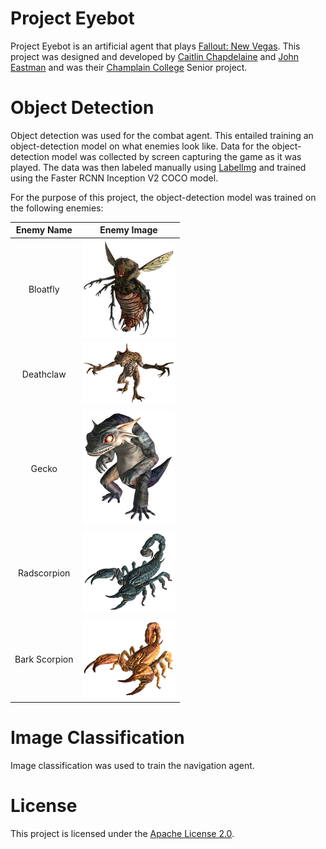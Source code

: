 # Project Eyebot
Project Eyebot is an artificial agent that plays [Fallout: New Vegas](https://fallout.fandom.com/wiki/Fallout:_New_Vegas). This project was designed and developed by [Caitlin Chapdelaine](https://www.linkedin.com/in/caitlin-chapdelaine-5a625516b/) and [John Eastman](https://www.linkedin.com/in/john-eastman-80a352136/) and was their [Champlain College](https://www.champlain.edu/) Senior project.

# Object Detection
Object detection was used for the combat agent. This entailed training an object-detection model on what enemies look like. Data for the object-detection model was collected by screen capturing the game as it was played. The data was then labeled manually using [LabelImg](https://github.com/tzutalin/labelImg) and trained using the Faster RCNN Inception V2 COCO model. 

For the purpose of this project, the object-detection model was trained on the following enemies:

| Enemy Name | Enemy Image |
|:----------:|:-----------:|
| Bloatfly   | [![Bloatfly](https://github.com/johneastman/Project-Eyebot/blob/master/images/enemies/Bloatfly.png)](https://fallout.fandom.com/wiki/Bloatfly_(Fallout:_New_Vegas)) |
| Deathclaw  | [![Deathclaw](https://github.com/johneastman/Project-Eyebot/blob/master/images/enemies/Deathclaw.png)](https://fallout.fandom.com/wiki/Deathclaw_(Fallout:_New_Vegas)) |
| Gecko      | [![Gecko](https://github.com/johneastman/Project-Eyebot/blob/master/images/enemies/Gecko.png)](https://fallout.fandom.com/wiki/Gecko_(Fallout:_New_Vegas)) |
| Radscorpion | [![Radscorpion](https://github.com/johneastman/Project-Eyebot/blob/master/images/enemies/Radscorpion.png)](https://fallout.fandom.com/wiki/Radscorpion_(Fallout:_New_Vegas)) |
| Bark Scorpion | [![Bark Scorpion](https://github.com/johneastman/Project-Eyebot/blob/master/images/enemies/Scorpion.png)](https://fallout.fandom.com/wiki/Bark_scorpion) |

# Image Classification
Image classification was used to train the navigation agent.

# License
This project is licensed under the [Apache License 2.0](https://github.com/johneastman/Project-Eyebot/blob/master/LICENSE).
